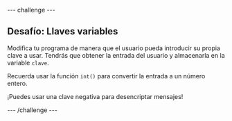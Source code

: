 --- challenge ---

## Desafío: Llaves variables

Modifica tu programa de manera que el usuario pueda introducir su propia clave a usar. Tendrás que obtener la entrada del usuario y almacenarla en la variable `clave`.

Recuerda usar la función `int()` para convertir la entrada a un número entero.

¡Puedes usar una clave negativa para desencriptar mensajes!

--- /challenge ---